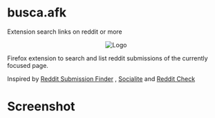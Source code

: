 # busca.afk
Extension search links on reddit or more

<p align="center">
  <img src="https://github.com/afk-mcz/busca.afk/blob/master/dist/img/128icon_dark.png" alt="Logo"/>
</p>

Firefox extension to search and list reddit submissions of the currently focused page.


Inspired by [Reddit Submission Finder](https://addons.mozilla.org/en-US/firefox/addon/reddit-submission-finder/) , [Socialite](https://addons.mozilla.org/en-US/firefox/addon/socialite/) and [Reddit Check](https://github.com/hsbakshi/reddit-check)

# Screenshot
